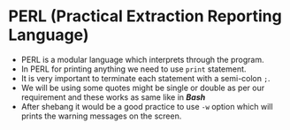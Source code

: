# PERL (Practical Extraction Reporting Language)

- PERL is a modular language which interprets through the program. 
- In PERL for printing anything we need to use `print` statement.
- It is very important to terminate each statement with a semi-colon `;`.
- We will be using some quotes might be single or double as per our requirement and these works as same like in ***Bash***
- After shebang it would be a good practice to use `-w` option which will prints the warning messages on the screen.

